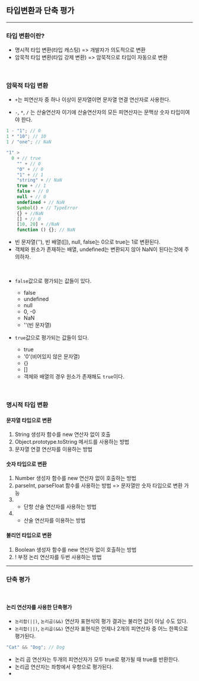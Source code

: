 ## 타입변환과 단축 평가

---

### 타입 변환이란?

- 명시적 타입 변환(타입 캐스팅) => 개발자가 의도적으로 변환
- 암묵적 타입 변환(타입 강제 변환) => 암묵적으로 타입이 자동으로 변환

<br />

### 암묵적 타입 변환

- `+`는 피연산자 중 하나 이상이 문자열이면 문자열 연결 연산자로 사용한다.

- `-`, `*`, `/` 는 산술연산자 이기에 산술연산자의 모든 피연산자는 문맥상 숫자 타입이여야 한다.

```js
1 - "1"; // 0
1 * "10"; // 10
1 / "one"; // NaN

"1" >
  0 + // true
    "" + // 0
    "0" + // 0
    "1" + // 1
    "string" + // NaN
    true + // 1
    false + // 0
    null + // 0
    undefined + // NaN
    Symbol() + // TypeError
    {} + //NaN
    [] + // 0
    [10, 20] + //NaN
    function () {}; // NaN
```

- 빈 문자열(''), 빈 배열([]), null, false는 0으로 true는 1로 변환된다.
- 객체와 원소가 존재하는 배열, undefined는 변환되지 않아 NaN이 된다는것에 주의하자.

<br />

- `false`값으로 평가되는 값들이 있다.

  - false
  - undefined
  - null
  - 0, -0
  - NaN
  - ''(빈 문자열)

- `true`값으로 평가되는 값들이 있다.
  - true
  - '0'(비어있지 않은 문자열)
  - {}
  - []
  - 객체와 배열의 경우 원소가 존재해도 `true`이다.

<br />

### 명시적 타입 변환

#### 문자열 타입으로 변환

1. String 생성자 함수를 new 연산자 없이 호출
2. Object.prototype.toString 메서드를 사용하는 방법
3. 문자열 연결 연산자를 이용하는 방법

#### 숫자 타입으로 변환

1. Number 생성자 함수를 new 연산자 없이 호출하는 방법
2. parseInt, parseFloat 함수를 사용하는 방법 => 문자열만 숫자 타입으로 변환 가능
3. - 단항 산술 연산자를 사용하는 방법
4. - 산술 연산자를 이용하는 방법

#### 불리언 타입으로 변환

1. Boolean 생성자 함수를 new 연산자 없이 호출하는 방법
2. ! 부정 논리 연산자를 두번 사용하는 방법

---

### 단축 평가

<br />

#### 논리 연산자를 사용한 단축평가

- `논리합(||)`, `논리곱(&&)` 연산자 표현식의 평가 결과는 불리언 값이 아닐 수도 있다.
- `논리합(||)`, `논리곱(&&)` 연산자 표현식은 언제나 2개의 피연산자 중 어느 한쪽으로 평가된다.

```js
"Cat" && "Dog"; // Dog
```

- 논리 곱 연산자는 두개의 피연산자가 모두 true로 평가될 때 true를 반환한다.
- 논리곱 연산자는 좌항에서 우항으로 평가된다.
-

